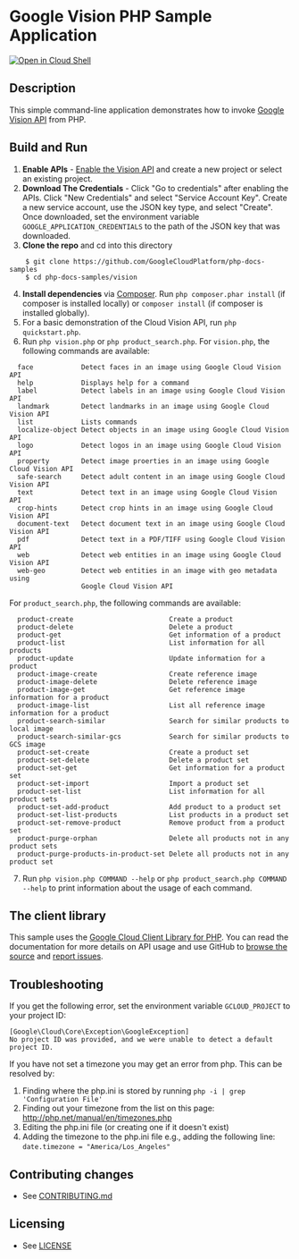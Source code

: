 # Google Vision PHP Sample Application

[![Open in Cloud Shell][shell_img]][shell_link]

[shell_img]: http://gstatic.com/cloudssh/images/open-btn.svg
[shell_link]: https://console.cloud.google.com/cloudshell/open?git_repo=https://github.com/googlecloudplatform/php-docs-samples&page=editor&working_dir=vision

## Description

This simple command-line application demonstrates how to invoke
[Google Vision API][vision-api] from PHP.

[vision-api]: https://cloud.google.com/vision/docs/quickstart-client-libraries

## Build and Run
1.  **Enable APIs** - [Enable the Vision API](https://console.cloud.google.com/flows/enableapi?apiid=vision.googleapis.com)
    and create a new project or select an existing project.
2.  **Download The Credentials** - Click "Go to credentials" after enabling the APIs. Click "New Credentials"
    and select "Service Account Key". Create a new service account, use the JSON key type, and
    select "Create". Once downloaded, set the environment variable `GOOGLE_APPLICATION_CREDENTIALS`
    to the path of the JSON key that was downloaded.
3.  **Clone the repo** and cd into this directory
```
    $ git clone https://github.com/GoogleCloudPlatform/php-docs-samples
    $ cd php-docs-samples/vision
```
4.  **Install dependencies** via [Composer](http://getcomposer.org/doc/00-intro.md).
    Run `php composer.phar install` (if composer is installed locally) or `composer install`
    (if composer is installed globally).
5.  For a basic demonstration of the Cloud Vision API, run `php quickstart.php`.
6.  Run `php vision.php` or `php product_search.php`. For `vision.php`, the following commands are available:
```
  face            Detect faces in an image using Google Cloud Vision API
  help            Displays help for a command
  label           Detect labels in an image using Google Cloud Vision API
  landmark        Detect landmarks in an image using Google Cloud Vision API
  list            Lists commands
  localize-object Detect objects in an image using Google Cloud Vision API
  logo            Detect logos in an image using Google Cloud Vision API
  property        Detect image proerties in an image using Google Cloud Vision API
  safe-search     Detect adult content in an image using Google Cloud Vision API
  text            Detect text in an image using Google Cloud Vision API
  crop-hints      Detect crop hints in an image using Google Cloud Vision API
  document-text   Detect document text in an image using Google Cloud Vision API
  pdf             Detect text in a PDF/TIFF using Google Cloud Vision API
  web             Detect web entities in an image using Google Cloud Vision API
  web-geo         Detect web entities in an image with geo metadata using
                  Google Cloud Vision API
```
   For `product_search.php`, the following commands are available:
```
  product-create                        Create a product
  product-delete                        Delete a product
  product-get                           Get information of a product
  product-list                          List information for all products
  product-update                        Update information for a product
  product-image-create                  Create reference image
  product-image-delete                  Delete reference image
  product-image-get                     Get reference image information for a product
  product-image-list                    List all reference image information for a product
  product-search-similar                Search for similar products to local image
  product-search-similar-gcs            Search for similar products to GCS image
  product-set-create                    Create a product set
  product-set-delete                    Delete a product set
  product-set-get                       Get information for a product set
  product-set-import                    Import a product set
  product-set-list                      List information for all product sets
  product-set-add-product               Add product to a product set
  product-set-list-products             List products in a product set
  product-set-remove-product            Remove product from a product set
  product-purge-orphan                  Delete all products not in any product sets
  product-purge-products-in-product-set Delete all products not in any product set
```

7. Run `php vision.php COMMAND --help` or `php product_search.php COMMAND --help` to print information about the usage of each command.

## The client library

This sample uses the [Google Cloud Client Library for PHP][google-cloud-php].
You can read the documentation for more details on API usage and use GitHub
to [browse the source][google-cloud-php-source] and [report issues][google-cloud-php-issues].

## Troubleshooting

If you get the following error, set the environment variable `GCLOUD_PROJECT` to your project ID:

```
[Google\Cloud\Core\Exception\GoogleException]
No project ID was provided, and we were unable to detect a default project ID.
```

If you have not set a timezone you may get an error from php. This can be resolved by:

  1. Finding where the php.ini is stored by running `php -i | grep 'Configuration File'`
  1. Finding out your timezone from the list on this page: http://php.net/manual/en/timezones.php
  1. Editing the php.ini file (or creating one if it doesn't exist)
  1. Adding the timezone to the php.ini file e.g., adding the following line: `date.timezone = "America/Los_Angeles"`

[google-cloud-php]: https://googlecloudplatform.github.io/google-cloud-php
[google-cloud-php-source]: https://github.com/GoogleCloudPlatform/google-cloud-php
[google-cloud-php-issues]: https://github.com/GoogleCloudPlatform/google-cloud-php/issues

## Contributing changes

* See [CONTRIBUTING.md](../CONTRIBUTING.md)

## Licensing

* See [LICENSE](../LICENSE)
